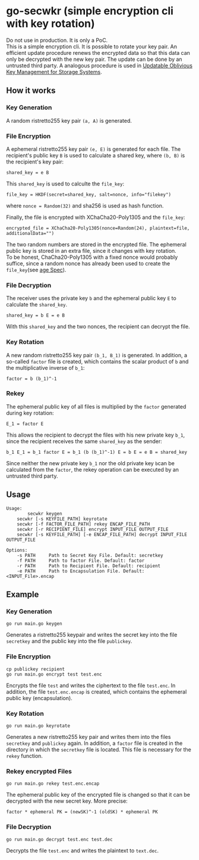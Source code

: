 # go-secwkr (simple encryption cli with key rotation)
Do not use in production. It is only a PoC. <br />
This is a simple encryption cli. It is possible to rotate your key pair. An efficient update procedure renews the encrypted data so that this data can only be decrypted with the new key pair. The update can be done by an untrusted third party. A analogous procedure is used in [Updatable Oblivious Key Management for Storage Systems](https://eprint.iacr.org/2019/1275).

## How it works

### Key Generation
A random ristretto255 key pair `(a, A)` is generated.

### File Encryption
A ephemeral ristretto255 key pair `(e, E)` is generated for each file. The recipient's public key `B` is used to calculate a shared key, where `(b, B)` is the recipient's key pair:
```
shared_key = e B
```
This `shared_key` is used to calculte the `file_key`:
```
file_key = HKDF(secret=shared_key, salt=nonce, info="filekey")
```
where `nonce = Random(32)` and sha256 is used as hash function.

Finally, the file is encrypted with XChaCha20-Poly1305 and the `file_key`:
```
encrypted_file = XChaCha20-Poly1305(nonce=Random(24), plaintext=file, additionalData="")
```
The two random numbers are stored in the encrypted file.
The ephemeral public key is stored in an extra file, since it changes with key rotation. <br />
To be honest, ChaCha20-Poly1305 with a fixed nonce would probably suffice, since a random nonce has already been used to create the `file_key`(see [age Spec](https://github.com/C2SP/C2SP/blob/main/age.md)).

### File Decryption
The receiver uses the private key `b` and the ephemeral public key `E` to calculate the `shared_key`.
```
shared_key = b E = e B
```
With this `shared_key` and the two nonces, the recipient can decrypt the file.

### Key Rotation
A new random ristretto255 key pair `(b_1, B_1)` is generated. In addition, a so-called `factor` file is created, which contains the scalar product of `b` and the multiplicative inverse of `b_1`:
```
factor = b (b_1)^-1
```

### Rekey
The ephemeral public key of all files is multiplied by the `factor` generated during key rotation:
```
E_1 = factor E
```
This allows the recipient to decrypt the files with his new private key `b_1`, since the recipient receives the same `shared_key` as the sender:
```
b_1 E_1 = b_1 factor E = b_1 (b (b_1)^-1) E = b E = e B = shared_key
```
Since neither the new private key `b_1` nor the old private key `b`can be calculated from the `factor`, the rekey operation can be executed by an untrusted third party.


## Usage
```
Usage:
    	secwkr keygen
	secwkr [-s KEYFILE_PATH] keyrotate
	secwkr [-f FACTOR_FILE_PATH] rekey ENCAP_FILE_PATH
	secwkr [-r RECIPIENT_FILE] encrypt INPUT_FILE OUTPUT_FILE
	secwkr [-s KEYFILE_PATH] [-e ENCAP_FILE_PATH] decrypt INPUT_FILE OUTPUT_FILE
	
Options:
	-s PATH		Path to Secret Key File. Default: secretkey
	-f PATH		Path to factor File. Default: factor
	-r PATH		Path to Recipient File. Default: recipient
	-e PATH		Path to Encapsulation File. Default: <INPUT_File>.encap
```

## Example
### Key Generation
```
go run main.go keygen
```
Generates a ristretto255 keypair and writes the secret key into the file `secretkey` and the public key into the file `publickey`.

### File Encryption
```
cp publickey recipient
go run main.go encrypt test test.enc
```
Encrypts the file `test` and writes the ciphertext to the file `test.enc`. In addition, the file `test.enc.encap` is created, which contains the ephemeral public key (encapsulation).

### Key Rotation
```
go run main.go keyrotate
```
Generates a new ristretto255 key pair and writes them into the files `secretkey` and `publickey` again. In addition, a `factor` file is created in the directory in which the `secretkey` file is located. This file is necessary for the `rekey` function.

### Rekey encrypted Files
```
go run main.go rekey test.enc.encap
```
The ephemeral public key of the encrypted file is changed so that it can be decrypted with the new secret key.  More precise:
```
factor * ephemeral PK = (newSK)^-1 (oldSK) * ephemeral PK
```

### File Decryption
```
go run main.go decrypt test.enc test.dec
```
Decrypts the file `test.enc` and writes the plaintext to `text.dec`.

